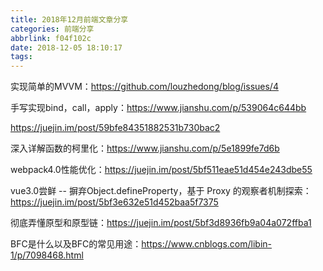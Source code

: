 ```yaml
---
title: 2018年12月前端文章分享
categories: 前端分享
abbrlink: f04f102c
date: 2018-12-05 18:10:17
tags:
---
```

 
实现简单的MVVM：https://github.com/louzhedong/blog/issues/4

手写实现bind，call，apply：https://www.jianshu.com/p/539064c644bb

https://juejin.im/post/59bfe84351882531b730bac2

深入详解函数的柯里化：https://www.jianshu.com/p/5e1899fe7d6b

webpack4.0性能优化：https://juejin.im/post/5bf511eae51d454e243dbe55

vue3.0尝鲜 -- 摒弃Object.defineProperty，基于 Proxy 的观察者机制探索：https://juejin.im/post/5bf3e632e51d452baa5f7375

彻底弄懂原型和原型链：https://juejin.im/post/5bf3d8936fb9a04a072ffba1

BFC是什么以及BFC的常见用途：https://www.cnblogs.com/libin-1/p/7098468.html